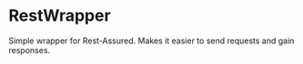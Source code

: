 # RestWrapper
Simple wrapper for Rest-Assured. Makes it easier to send requests and gain responses.
